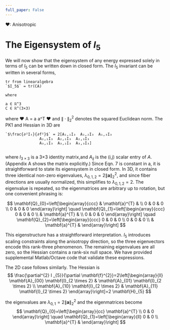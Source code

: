 ```yaml
---
full_paper: False
---
```

❤: Anisotropic
# The Eigensystem of $I_5$
 
We will now show that the eigensystem of any energy expressed solely in terms of $I_5$ can be written down in closed form. The $I_5$ invariant can be written in several forms,

``` iheartla
tr from linearalgebra
`$I_5$` = tr(CA)

where

a ∈ ℝ^3
C ∈ ℝ^(3×3)
```
where ❤ A = a a^T ❤ and $\|\cdot\|_{2}^{2}$ denotes the squared Euclidean norm. The PK1 and Hessian in 3D are

``` iheartla
`$\frac{∂²I₅}{∂f²}$` = 2[A₁,₁I₃  A₁,₂I₃  A₁,₃I₃
               A₂,₁I₃  A₂,₂I₃  A₂,₃I₃
               A₃,₁I₃  A₃,₂I₃  A₃,₃I₃] 


```
where $I _{3×3}$ is a 3×3 identity matrix,and $A _{ij}$ is the (i,j) scalar entry of $A$. (Appendix A shows the matrix explicitly.) Since Eqn. 7 is constant in a, it is straightforward to state its eigensystem in closed form. In 3D, it contains three identical non-zero eigenvalues, $\lambda_{0,1,2}=2\|\mathbf{a}\|_{2}^{2}$, and since fiber directions are usually normalized, this simplifies to $\lambda_{0,1,2}=2$. The eigenvalue is repeated, so the eigenmatrices are arbitrary up to rotation, but one convenient phrasing is:

$$
\mathbf{Q}_{0}=\left[\begin{array}{ccc} 
& \mathbf{a}^{T} & \\
0 & 0 & 0 \\
0 & 0 & 0
\end{array}\right] \quad \mathbf{Q}_{1}=\left[\begin{array}{ccc}
0 & 0 & 0 \\
& \mathbf{a}^{T} & \\
0 & 0 & 0
\end{array}\right] \quad \mathbf{Q}_{2}=\left[\begin{array}{ccc}
0 & 0 & 0 \\
0 & 0 & 0 \\
& \mathbf{a}^{T} &
\end{array}\right]
$$
 
This eigenstructure has a straightforward interpretation. $I_5$ introduces scaling constraints along the anisotropy direction, so the three eigenvectors encode this rank-three phenomenon. The remaining eigenvalues are all zero, so the Hessian contains a rank-six null space. We have provided supplemental Matlab/Octave code that validate these expressions.

The 2D case follows similarly. The Hessian is
$$
\frac{\partial^{2} I _{5}}{\partial \mathbf{f}^{2}}=2\left[\begin{array}{ll}
\mathbf{A}_{00} \mathbf{I}_{2 \times 2} & \mathbf{A}_{01} \mathbf{I}_{2 \times 2} \\
\mathbf{A}_{10} \mathbf{I}_{2 \times 2} & \mathbf{A}_{11} \mathbf{I}_{2 \times 2}
\end{array}\right]=2 \mathbf{H}_{5}
$$

the eigenvalues are $\lambda_{0,1}=2\|\mathbf{a}\|_{2}^{2}$ and the eigenmatrices become
$$
\mathbf{Q}_{0}=\left[\begin{array}{cc}
\mathbf{a}^{T} \\
0 & 0
\end{array}\right] \quad \mathbf{Q}_{1}=\left[\begin{array}{ll}
0 & 0 \\
\mathbf{a}^{T} &
\end{array}\right]
$$






